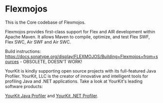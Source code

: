 Flexmojos
===================

This is the Core codebase of Flexmojos.

Flexmojos provides first-class support for Flex and AIR development within Apache Maven. It allows Maven to compile, optimize, and test Flex SWF, Flex SWC, Air SWF and Air SWC.

Build instructions:
https://docs.sonatype.org/display/FLEXMOJOS/Building+Flexmojos+from+sources - OBSOLETE, DOESN'T WORK!

YourKit is kindly supporting open source projects with its full-featured Java Profiler.
YourKit, LLC is the creator of innovative and intelligent tools for profiling
Java and .NET applications. Take a look at YourKit's leading software products:

[YourKit Java Profiler](http://www.yourkit.com/java/profiler/index.jsp) and
[YourKit .NET Profiler](http://www.yourkit.com/.net/profiler/index.jsp).
